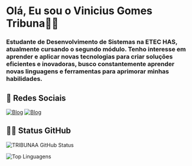# Olá, Eu sou o Vinicius Gomes Tribuna👋😎

### Estudante de Desenvolvimento de Sistemas na ETEC HAS, atualmente cursando o segundo módulo. Tenho interesse em aprender e aplicar novas tecnologias para criar soluções eficientes e inovadoras, busco constantemente aprender novas linguagens e ferramentas para aprimorar minhas habilidades. 

## 📱 Redes Sociais

[![Blog](https://img.shields.io/badge/TikTok-000000?style=for-the-badge&logo=tiktok&logoColor=white)](https://www.tiktok.com/@vinn1z__?_t=8iWHV2eVm7C&_r=1)
[![Blog](https://img.shields.io/badge/Instagram-E4405F?style=for-the-badge&logo=instagram&logoColor=black)](https://www.instagram.com/_v_gomees/)

## 👨‍💻 Status GitHub
  
![TRIBUNAA GitHub Status](https://github-readme-stats.vercel.app/api?username=TRIBUNAA&show_icons=true&theme=dark)

![Top Linguagens](https://github-readme-stats.vercel.app/api/top-langs/?username=TRIBUNAA&hide_progress=Compact)




